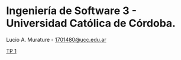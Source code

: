 # Ingeniería de Software 3 - Universidad Católica de Córdoba.

Lucio A. Murature - 1701480@ucc.edu.ar

[TP 1](https://github.com/lmurature/ucc_ing-soft-3/tree/master/Trabajo%20Practico%2001)
